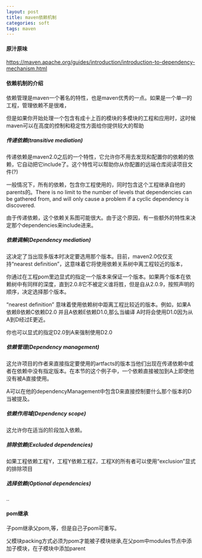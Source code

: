 ```yaml
---
layout: post
title: maven依赖机制
categories: soft
tags: maven
---
```


#### 原汁原味
https://maven.apache.org/guides/introduction/introduction-to-dependency-mechanism.html

#### 依赖机制的介绍
依赖管理是maven一个著名的特性，也是maven优秀的一点。如果是一个单一的工程，管理依赖不是很难，

但是如果你开始处理一个包含有成十上百的模块的多模块的工程和应用时，这时候maven可以在高度的控制和稳定性方面给你提供较大的帮助

##### 传递依赖(transitive mediation)
传递依赖是maven2.0之后的一个特性，它允许你不用去发现和配置你的依赖的依赖，它自动把它include了。这个特性可以帮助你从你配置的远端仓库阅读项目文件(?)

一般情况下，所有的依赖，包含你工程使用的，同时包含这个工程继承自他的parents的。There is no limit to the number of levels that dependencies can be gathered from, and will only cause a problem if a cyclic dependency is discovered.

由于传递依赖，这个依赖关系图可能很大。由于这个原因，有一些额外的特性来决定那个dependencies来include进来。

##### 依赖调解(Dependency mediation)
这决定了当出现多版本时决定要选用那个版本。目前，maven2.0仅仅支持“nearest definition”，这意味着它将使用依赖关系树中离工程较近的版本，

你通过在工程pom里边显式的指定一个版本来保证一个版本。如果两个版本在依赖树中有同样的深度，直到2.0.8它不被定义谁将胜，但是自从2.0.9，按照声明的顺序，决定选择那个版本。

“nearest definition” 意味着使用依赖树中距离工程比较近的版本。例如，如果A依赖B依赖C依赖D2.0 并且A依赖E依赖D1.0,那么当编译 A时将会使用D1.0因为从A到D经过E更近。

你也可以显式的指定D2.0到A来强制使用D2.0

##### 依赖管理(Dependency management)
这允许项目的作者来直接指定要使用的artfacts的版本当他们出现在传递依赖中或者在依赖中没有指定版本。在本节的这个例子中，一个依赖直接被加到A上即使他没有被A直接使用。

A可以在他的dependencyManagement中包含D来直接控制要什么那个版本的D当被提及。

##### 依赖作用域(Dependency scope)
这允许你在适当的阶段加入依赖。

##### 排除依赖(Excluded dependencies)
如果工程依赖工程Y，工程Y依赖工程Z，工程X的所有者可以使用“exclusion”显式的排除项目

##### 选择依赖(Optional dependencies)
..

#### pom继承
子pom继承父pom<dependencyment>,<dependencies>等，但是自己子pom可重写。

父模块packing方式必须为pom才能被子模块继承,在父pom中modules节点中添加子模块，在子模块中添加parent
